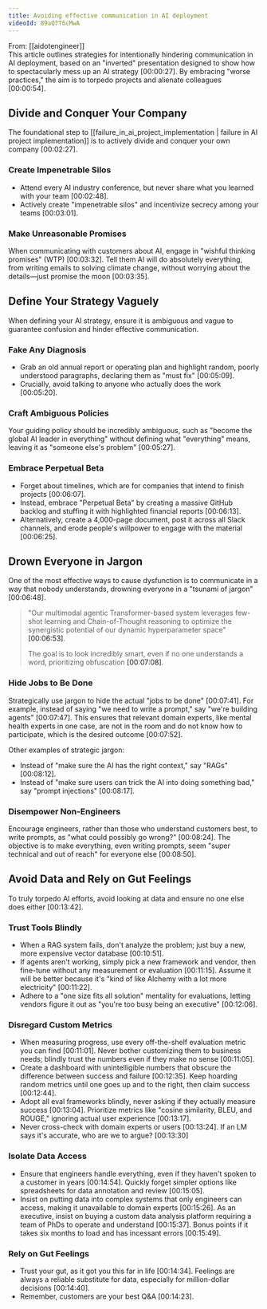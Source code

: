 ```yaml
---
title: Avoiding effective communication in AI deployment
videoId: 89aQ7T6cMwA
---
```


From: [[aidotengineer]] <br/> 
This article outlines strategies for intentionally hindering communication in AI deployment, based on an "inverted" presentation designed to show how to spectacularly mess up an AI strategy <a class="yt-timestamp" data-t="00:00:27">[00:00:27]</a>. By embracing "worse practices," the aim is to torpedo projects and alienate colleagues <a class="yt-timestamp" data-t="00:00:54">[00:00:54]</a>.

## Divide and Conquer Your Company

The foundational step to [[failure_in_ai_project_implementation | failure in AI project implementation]] is to actively divide and conquer your own company <a class="yt-timestamp" data-t="00:02:27">[00:02:27]</a>.

### Create Impenetrable Silos
*   Attend every AI industry conference, but never share what you learned with your team <a class="yt-timestamp" data-t="00:02:48">[00:02:48]</a>.
*   Actively create "impenetrable silos" and incentivize secrecy among your teams <a class="yt-timestamp" data-t="00:03:01">[00:03:01]</a>.

### Make Unreasonable Promises
When communicating with customers about AI, engage in "wishful thinking promises" (WTP) <a class="yt-timestamp" data-t="00:03:32">[00:03:32]</a>. Tell them AI will do absolutely everything, from writing emails to solving climate change, without worrying about the details—just promise the moon <a class="yt-timestamp" data-t="00:03:35">[00:03:35]</a>.

## Define Your Strategy Vaguely

When defining your AI strategy, ensure it is ambiguous and vague to guarantee confusion and hinder effective communication.

### Fake Any Diagnosis
*   Grab an old annual report or operating plan and highlight random, poorly understood paragraphs, declaring them as "must fix" <a class="yt-timestamp" data-t="00:05:09">[00:05:09]</a>.
*   Crucially, avoid talking to anyone who actually does the work <a class="yt-timestamp" data-t="00:05:20">[00:05:20]</a>.

### Craft Ambiguous Policies
Your guiding policy should be incredibly ambiguous, such as "become the global AI leader in everything" without defining what "everything" means, leaving it as "someone else's problem" <a class="yt-timestamp" data-t="00:05:27">[00:05:27]</a>.

### Embrace Perpetual Beta
*   Forget about timelines, which are for companies that intend to finish projects <a class="yt-timestamp" data-t="00:06:07">[00:06:07]</a>.
*   Instead, embrace "Perpetual Beta" by creating a massive GitHub backlog and stuffing it with highlighted financial reports <a class="yt-timestamp" data-t="00:06:13">[00:06:13]</a>.
*   Alternatively, create a 4,000-page document, post it across all Slack channels, and erode people's willpower to engage with the material <a class="yt-timestamp" data-t="00:06:25">[00:06:25]</a>.

## Drown Everyone in Jargon

One of the most effective ways to cause dysfunction is to communicate in a way that nobody understands, drowning everyone in a "tsunami of jargon" <a class="yt-timestamp" data-t="00:06:48">[00:06:48]</a>.

> "Our multimodal agentic Transformer-based system leverages few-shot learning and Chain-of-Thought reasoning to optimize the synergistic potential of our dynamic hyperparameter space" <a class="yt-timestamp" data-t="00:06:53">[00:06:53]</a>.
>
> The goal is to look incredibly smart, even if no one understands a word, prioritizing obfuscation <a class="yt-timestamp" data-t="00:07:08">[00:07:08]</a>.

### Hide Jobs to Be Done
Strategically use jargon to hide the actual "jobs to be done" <a class="yt-timestamp" data-t="00:07:41">[00:07:41]</a>. For example, instead of saying "we need to write a prompt," say "we're building agents" <a class="yt-timestamp" data-t="00:07:47">[00:07:47]</a>. This ensures that relevant domain experts, like mental health experts in one case, are not in the room and do not know how to participate, which is the desired outcome <a class="yt-timestamp" data-t="00:07:52">[00:07:52]</a>.

Other examples of strategic jargon:
*   Instead of "make sure the AI has the right context," say "RAGs" <a class="yt-timestamp" data-t="00:08:12">[00:08:12]</a>.
*   Instead of "make sure users can trick the AI into doing something bad," say "prompt injections" <a class="yt-timestamp" data-t="00:08:17">[00:08:17]</a>.

### Disempower Non-Engineers
Encourage engineers, rather than those who understand customers best, to write prompts, as "what could possibly go wrong?" <a class="yt-timestamp" data-t="00:08:24">[00:08:24]</a>. The objective is to make everything, even writing prompts, seem "super technical and out of reach" for everyone else <a class="yt-timestamp" data-t="00:08:50">[00:08:50]</a>.

## Avoid Data and Rely on Gut Feelings

To truly torpedo AI efforts, avoid looking at data and ensure no one else does either <a class="yt-timestamp" data-t="00:13:42">[00:13:42]</a>.

### Trust Tools Blindly
*   When a RAG system fails, don't analyze the problem; just buy a new, more expensive vector database <a class="yt-timestamp" data-t="00:10:51">[00:10:51]</a>.
*   If agents aren't working, simply pick a new framework and vendor, then fine-tune without any measurement or evaluation <a class="yt-timestamp" data-t="00:11:15">[00:11:15]</a>. Assume it will be better because it's "kind of like Alchemy with a lot more electricity" <a class="yt-timestamp" data-t="00:11:22">[00:11:22]</a>.
*   Adhere to a "one size fits all solution" mentality for evaluations, letting vendors figure it out as "you're too busy being an executive" <a class="yt-timestamp" data-t="00:12:06">[00:12:06]</a>.

### Disregard Custom Metrics
*   When measuring progress, use every off-the-shelf evaluation metric you can find <a class="yt-timestamp" data-t="00:11:01">[00:11:01]</a>. Never bother customizing them to business needs; blindly trust the numbers even if they make no sense <a class="yt-timestamp" data-t="00:11:05">[00:11:05]</a>.
*   Create a dashboard with unintelligible numbers that obscure the difference between success and failure <a class="yt-timestamp" data-t="00:12:35">[00:12:35]</a>. Keep hoarding random metrics until one goes up and to the right, then claim success <a class="yt-timestamp" data-t="00:12:44">[00:12:44]</a>.
*   Adopt all eval frameworks blindly, never asking if they actually measure success <a class="yt-timestamp" data-t="00:13:04">[00:13:04]</a>. Prioritize metrics like "cosine similarity, BLEU, and ROUGE," ignoring actual user experience <a class="yt-timestamp" data-t="00:13:17">[00:13:17]</a>.
*   Never cross-check with domain experts or users <a class="yt-timestamp" data-t="00:13:24">[00:13:24]</a>. If an LM says it's accurate, who are we to argue? <a class="yt-timestamp" data-t="00:13:30">[00:13:30]</a>

### Isolate Data Access
*   Ensure that engineers handle everything, even if they haven't spoken to a customer in years <a class="yt-timestamp" data-t="00:14:54">[00:14:54]</a>. Quickly forget simpler options like spreadsheets for data annotation and review <a class="yt-timestamp" data-t="00:15:05">[00:15:05]</a>.
*   Insist on putting data into complex systems that only engineers can access, making it unavailable to domain experts <a class="yt-timestamp" data-t="00:15:26">[00:15:26]</a>. As an executive, insist on buying a custom data analysis platform requiring a team of PhDs to operate and understand <a class="yt-timestamp" data-t="00:15:37">[00:15:37]</a>. Bonus points if it takes six months to load and has incessant errors <a class="yt-timestamp" data-t="00:15:49">[00:15:49]</a>.

### Rely on Gut Feelings
*   Trust your gut, as it got you this far in life <a class="yt-timestamp" data-t="00:14:34">[00:14:34]</a>. Feelings are always a reliable substitute for data, especially for million-dollar decisions <a class="yt-timestamp" data-t="00:14:40">[00:14:40]</a>.
*   Remember, customers are your best Q&A <a class="yt-timestamp" data-t="00:14:23">[00:14:23]</a>.